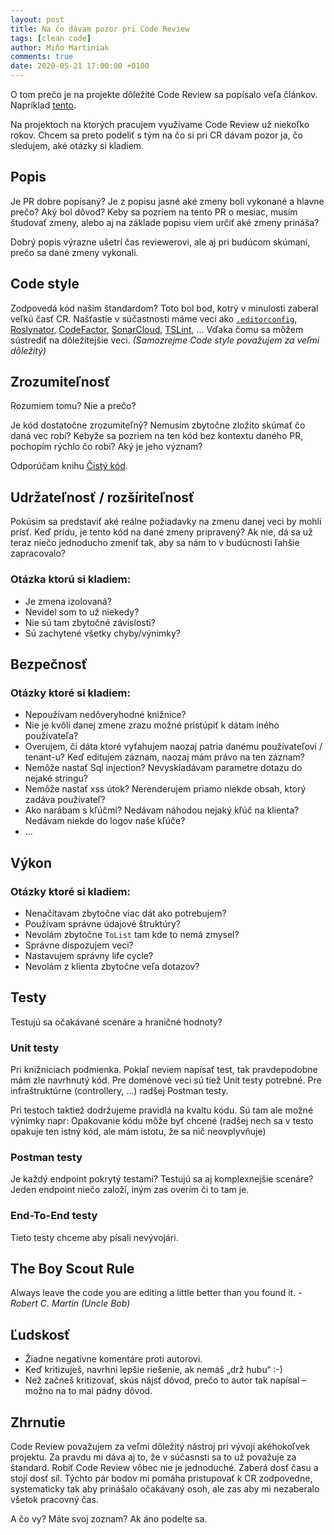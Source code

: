 ```yaml
---
layout: post
title: Na čo dávam pozor pri Code Review
tags: [clean code]
author: Miňo Martiniak
comments: true
date: 2020-05-21 17:00:00 +0100
---
```


O tom prečo je na projekte dôležité Code Review sa popísalo veľa článkov. Napríklad [tento](https://www.atlassian.com/agile/software-development/code-reviews).

Na projektoch na ktorých pracujem využívame Code Review už niekoľko rokov. Chcem sa preto podeliť s tým na čo si pri CR dávam pozor ja, čo sledujem, aké otázky si kladiem.

## Popis

Je PR dobre popísaný? Je z popisu jasné aké zmeny boli vykonané a hlavne prečo? Aký bol dôvod? Keby sa pozriem na tento PR o mesiac, musím študovať zmeny, alebo aj na základe popisu viem určiť aké zmeny prináša?

Dobrý popis výrazne ušetrí čas reviewerovi, ale aj pri budúcom skúmaní, prečo sa dané zmeny vykonali.

## Code style

Zodpovedá kód našim štandardom? Toto bol bod, kotrý v minulosti zaberal veľkú časť CR. Našťastie v súčastnosti máme veci ako [`.editorconfig`](https://docs.microsoft.com/en-us/visualstudio/ide/create-portable-custom-editor-options?view=vs-2019), [Roslynator](https://github.com/JosefPihrt/Roslynator), [CodeFactor](https://www.codefactor.io/), [SonarCloud](https://sonarcloud.io/), [TSLint](https://palantir.github.io/tslint/), ... Vďaka čomu sa môžem sústrediť na dôležitejšie veci. *(Samozrejme Code style považujem za veľmi dôležitý)*

## Zrozumiteľnosť

Rozumiem tomu? Nie a prečo?

Je kód dostatočne zrozumiteľný? Nemusím zbytočne zložito skúmať čo daná vec robí? Kebyže sa pozriem na ten kód bez kontextu daného PR, pochopím rýchlo čo robí? Aký je jeho význam?

Odporúčam knihu [Čistý kód](https://www.martinus.sk/?uItem=73286).

## Udržateľnosť / rozšíriteľnosť

Pokúsim sa predstaviť aké reálne požiadavky na zmenu danej veci by mohli prísť. Keď prídu, je tento kód na dané zmeny pripravený? Ak nie, dá sa už teraz niečo jednoducho zmeniť tak, aby sa nám to v budúcnosti ľahšie zapracovalo?

### Otázka ktorú si kladiem:

- Je zmena izolovaná?
- Nevidel som to už niekedy?
- Nie sú tam zbytočné závislosti?
- Sú zachytené všetky chyby/výnimky?

## Bezpečnosť

### Otázky ktoré si kladiem:

- Nepoužívam nedôveryhodné knižnice?
- Nie je kvôli danej zmene zrazu možné pristúpiť k dátam iného používateľa?
- Overujem, či dáta ktoré vyťahujem naozaj patria danému používateľovi / tenant-u? Keď editujem záznam, naozaj mám právo na ten záznam?
- Nemôže nastať Sql injection? Nevyskladávam parametre dotazu do nejaké stringu?
- Nemôže nastať xss útok? Nerenderujem priamo niekde obsah, ktorý zadáva používateľ?
- Ako narábam s kľúčmi? Nedávam náhodou nejaký kľúč na klienta? Nedávam niekde do logov naše kľúče?
- ...

## Výkon

### Otázky ktoré si kladiem:

- Nenačítavam zbytočne viac dát ako potrebujem?
- Používam správne údajové štruktúry?
- Nevolám zbytočne `ToList` tam kde to nemá zmysel?
- Správne dispozujem veci?
- Nastavujem správny life cycle?
- Nevolám z klienta zbytočne veľa dotazov?

## Testy

Testujú sa očakávané scenáre a hraničné hodnoty?

### Unit testy

Pri knižniciach podmienka. Pokiaľ neviem napísať test, tak pravdepodobne mám zle navrhnutý kód. Pre doménové veci sú tiež Unit testy potrebné. Pre infraštruktúrne (controllery, ...) radšej Postman testy.

Pri testoch taktiež dodržujeme pravidlá na kvaltu kódu. Sú tam ale možné výnimky napr: Opakovanie kódu môže byť chcené (radšej nech sa v testo opakuje ten istný kód, ale mám istotu, že sa nič neovplyvňuje)

### Postman testy

Je každý endpoint pokrytý testami?
Testujú sa aj komplexnejšie scenáre? Jeden endpoint niečo založí, iným zas overím či to tam je.

### End-To-End testy

Tieto testy chceme aby písali nevývojári.

## The Boy Scout Rule

Always leave the code you are editing a little better than you found it. *- Robert C. Martin (Uncle Bob)*

## Ľudskosť

- Žiadne negatívne komentáre proti autorovi.
- Keď kritizuješ, navrhni lepšie riešenie, ak nemáš „drž hubu“ :-)
- Než začneš kritizovať, skús nájsť dôvod, prečo to autor tak napísal – možno na to mal pádny dôvod.

## Zhrnutie

Code Review považujem za veľmi dôležitý nástroj pri vývojí akéhokoľvek projektu. Za pravdu mi dáva aj to, že v súčasnsti sa to už považuje za štandard. Robiť Code Review vôbec nie je jednoduché. Zaberá dosť času a stojí dosť síl. Týchto pár bodov mi pomáha pristupovať k CR zodpovedne, systematicky tak aby prinášalo očakávaný osoh, ale zas aby mi nezaberalo všetok pracovný čas.

A čo vy? Máte svoj zoznam? Ak áno podelte sa.
